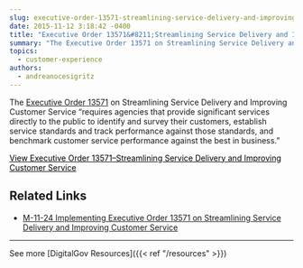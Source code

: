 ```yaml
---
slug: executive-order-13571-streamlining-service-delivery-and-improving-customer-service
date: 2015-11-12 3:18:42 -0400
title: "Executive Order 13571&#8211;Streamlining Service Delivery and Improving Customer Service"
summary: "The Executive Order 13571 on Streamlining Service Delivery and Improving Customer Service &#8220;requires agencies that provide significant services directly to the public to identify and survey their customers, establish service standards and track performance against those standards, and benchmark customer service performance against the best in business.&#8221; View Executive Order 13571&#8211;Streamlining Service Delivery and Improving Customer Service"
topics:
  - customer-experience
authors:
  - andreanocesigritz
---
```


The [Executive Order 13571](https://www.whitehouse.gov/the-press-office/2011/04/27/executive-order-13571-streamlining-service-delivery-and-improving-custom) on Streamlining Service Delivery and Improving Customer Service &#8220;requires agencies that provide significant services directly to the public to identify and survey their customers, establish service standards and track performance against those standards, and benchmark customer service performance against the best in business.&#8221;

<a class="button" style="color: #000000" href="https://www.whitehouse.gov/the-press-office/2011/04/27/executive-order-13571-streamlining-service-delivery-and-improving-custom">View Executive Order 13571&#8211;Streamlining Service Delivery and Improving Customer Service</a><a><br /> </a>

## Related Links

- [M-11-24 Implementing Executive Order 13571 on Streamlining Service Delivery and Improving Customer Service](https://www.whitehouse.gov/sites/whitehouse.gov/files/omb/memoranda/2011/m11-24.pdf)

---

See more [DigitalGov Resources]({{< ref "/resources" >}})
